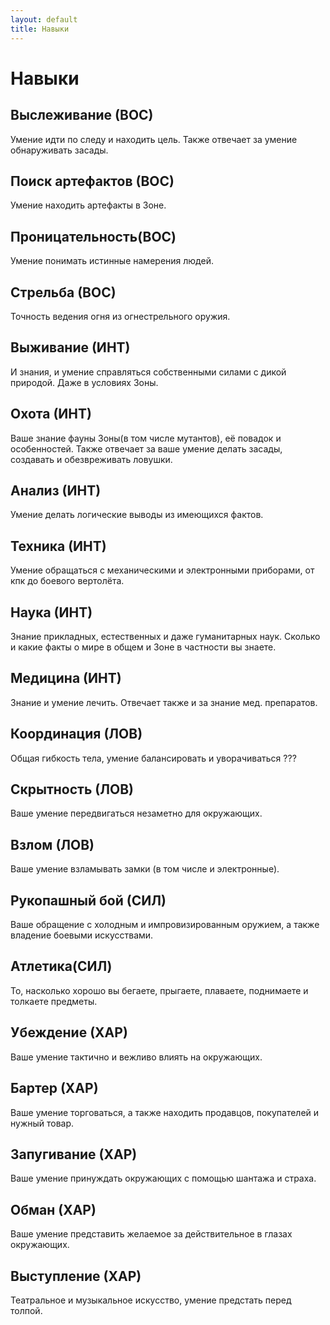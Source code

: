 ```yaml
---
layout: default
title: Навыки
---
```


# Навыки



## Выслеживание (ВОС)
Умение идти по следу и находить цель. Также отвечает за умение обнаруживать засады.

## Поиск артефактов (ВОС)
Умение находить артефакты в Зоне.

## Проницательность(ВОС)
Умение понимать истинные намерения людей.

## Стрельба (ВОС)
Точность ведения огня из огнестрельного оружия.

## Выживание (ИНТ)
И знания, и умение справляться собственными силами с дикой природой. Даже в условиях Зоны.

## Охота (ИНТ)
Ваше знание фауны Зоны(в том числе мутантов), её повадок и особенностей. Также отвечает за ваше умение делать засады, создавать и обезвреживать ловушки.

## Анализ (ИНТ)
Умение делать логические выводы из имеющихся фактов.

## Техника (ИНТ)
Умение обращаться с механическими и электронными приборами, от кпк до боевого вертолёта.

## Наука (ИНТ)
Знание прикладных, естественных и даже гуманитарных наук. Сколько и какие факты о мире в общем и Зоне в частности вы знаете.

## Медицина (ИНТ)
Знание и умение лечить. Отвечает также и за знание мед. препаратов.

## Координация (ЛОВ)
Общая гибкость тела, умение балансировать и уворачиваться ???

## Скрытность (ЛОВ)
Ваше умение передвигаться незаметно для окружающих. 

## Взлом (ЛОВ)
Ваше умение взламывать замки (в том числе и электронные).

## Рукопашный бой (СИЛ)
Ваше обращение с холодным и импровизированным оружием, а также владение боевыми искусствами.

## Атлетика(СИЛ)
То, насколько хорошо вы бегаете, прыгаете, плаваете, поднимаете и толкаете предметы.

## Убеждение (ХАР)
Ваше умение тактично и вежливо влиять на окружающих.

## Бартер (ХАР)
Ваше умение торговаться, а также находить продавцов, покупателей и нужный товар.

## Запугивание (ХАР)
Ваше умение принуждать окружающих с помощью шантажа и страха.

## Обман (ХАР)
Ваше умение представить желаемое за действительное в глазах окружающих.

## Выступление (ХАР)
Театральное и музыкальное искусство, умение предстать перед толпой.
